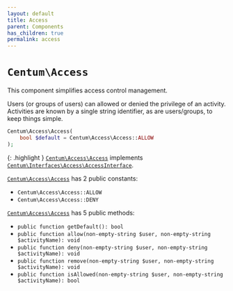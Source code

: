 ```yaml
---
layout: default
title: Access
parent: Components
has_children: true
permalink: access
---
```




# `Centum\Access`

This component simplifies access control management.

Users (or groups of users) can allowed or denied the privilege of an activity.
Activities are known by a single string identifier, as are users/groups, to keep things simple.

```php
Centum\Access\Access(
    bool $default = Centum\Access\Access::ALLOW
);
```

{: .highlight }
[`Centum\Access\Access`](https://github.com/SidRoberts/centum/blob/development/src/Access/Access.php) implements [`Centum\Interfaces\Access\AccessInterface`](https://github.com/SidRoberts/centum/blob/development/src/Interfaces/Access/AccessInterface.php).

[`Centum\Access\Access`](https://github.com/SidRoberts/centum/blob/development/src/Access/Access.php) has 2 public constants:

- `Centum\Access\Access::ALLOW`
- `Centum\Access\Access::DENY`

[`Centum\Access\Access`](https://github.com/SidRoberts/centum/blob/development/src/Access/Access.php) has 5 public methods:

- `public function getDefault(): bool`
- `public function allow(non-empty-string $user, non-empty-string $activityName): void`
- `public function deny(non-empty-string $user, non-empty-string $activityName): void`
- `public function remove(non-empty-string $user, non-empty-string $activityName): void`
- `public function isAllowed(non-empty-string $user, non-empty-string $activityName): bool`

